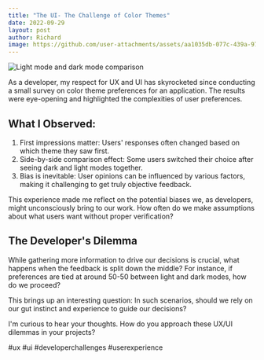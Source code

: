 ```yaml
---
title: "The UI- The Challenge of Color Themes"
date: 2022-09-29
layout: post
author: Richard
image: https://github.com/user-attachments/assets/aa1035db-077c-439a-971e-5f8a002daaeb
---
```


![Light mode and dark mode comparison](https://github.com/user-attachments/assets/aa1035db-077c-439a-971e-5f8a002daaeb)

As a developer, my respect for UX and UI has skyrocketed since conducting a small survey on color theme preferences for an application. The results were eye-opening and highlighted the complexities of user preferences.

## What I Observed:

1. First impressions matter: Users' responses often changed based on which theme they saw first.
2. Side-by-side comparison effect: Some users switched their choice after seeing dark and light modes together.
3. Bias is inevitable: User opinions can be influenced by various factors, making it challenging to get truly objective feedback.

This experience made me reflect on the potential biases we, as developers, might unconsciously bring to our work. How often do we make assumptions about what users want without proper verification?

## The Developer's Dilemma

While gathering more information to drive our decisions is crucial, what happens when the feedback is split down the middle? For instance, if preferences are tied at around 50-50 between light and dark modes, how do we proceed?

This brings up an interesting question: In such scenarios, should we rely on our gut instinct and experience to guide our decisions?

I'm curious to hear your thoughts. How do you approach these UX/UI dilemmas in your projects?

#ux #ui #developerchallenges #userexperience
